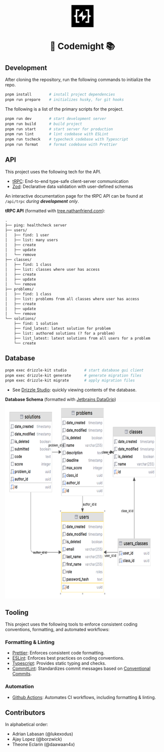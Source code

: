 <div align="center">
    <img src="public/codemight-logo.png" width=72 height=72 />
    <h1 align="center"> 🤖 Codemight 📚 </h1>
</div>

## Development

After cloning the repository, run the following commands to initialize the repo.

```bash
pnpm install		# install project dependencies
pnpm run prepare	# initializes husky, for git hooks
```

The following is a list of the primary scripts for the project.

```bash
pnpm run dev		# start development server
pnpm run build		# build project
pnpm run start		# start server for production
pnpm run lint		# lint codebase with ESLint
pnpm run tscheck	# typecheck codebase with Typescript
pnpm run format		# format codebase with Prettier
```

## API

This project uses the following tech for the API.

- [tRPC](https://trpc.io/): End-to-end type-safe client-server communication
- [Zod](https://zod.dev/): Declarative data validation with user-defined schemas

An interactive documentation page for the tRPC API can be found at `/api/trpc` _during **development** only_.

**tRPC API** (formatted with [tree.nathanfriend.com](https://tree.nathanfriend.com/)):

```
.
├── ping: healthcheck server
├── users/
│   ├── find: 1 user
│   ├── list: many users
│   ├── create
│   ├── update
│   └── remove
├── classes/
│   ├── find: 1 class
│   ├── list: classes where user has access
│   ├── create
│   ├── update
│   └── remove
├── problems/
│   ├── find: 1 class
│   ├── list: problems from all classes where user has access
│   ├── create
│   ├── update
│   └── remove
└── solutions/
    ├── find: 1 solution
    ├── find_latest: latest solution for problem
    ├── list: authored solutions (? for a problem)
    ├── list_latest: latest solutions from all users for a problem
    └── create
```

## Database

```bash
pnpm exec drizzle-kit studio		# start database gui client
pnpm exec drizzle-kit generate		# generate migration files
pnpm exec drizzle-kit migrate		# apply migration files
```

- See [Drizzle Studio](https://orm.drizzle.team/docs/drizzle-kit-studio): quickly viewing contents of the database.

**Database Schema** (formatted with [Jetbrains DataGrip](https://www.jetbrains.com/datagrip/))
<img src="./static/db-schema.png" height=640>

## Tooling

This project uses the following tools to enforce consistent coding conventions, formatting, and automated workflows:

### Formatting & Linting

- [Prettier](https://prettier.io/): Enforces consistent code formatting.
- [ESLint](https://eslint.org/): Enforces best practices on coding conventions.
- [Typescript](http://typescriptlang.org/): Provides static typing and checks.
- [CommitLint](https://commitlint.js.org/): Standardizes commit messages based on [Conventional Commits](https://www.conventionalcommits.org/).

### Automation

- [Github Actions](https://github.com/features/actions): Automates CI workflows, including formatting & linting.

## Contributors

In alphabetical order:
- Adrian Labasan (@lukexodus)
- Ajay Lopez (@borzwick)
- Theone Eclarin (@daawaan4x)
